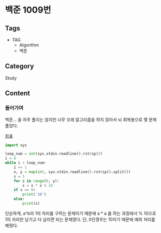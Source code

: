 # 백준 1009번

## Tags

- TAG
    - Algorithm
    - 백준

## Category

Study

## Content

### 들어가며

백준... 을 자주 풀지는 않지만 너무 오래 알고리즘을 하지 않아서 뇌 회복용으로 몇 문제 풀었다.

[좌표](https://www.acmicpc.net/problem/1009)

```python
import sys

loop_num = int(sys.stdin.readline().rstrip())
i = 0
while i < loop_num:
    i += 1
    x, y = map(int, sys.stdin.readline().rstrip().split())
    s = 1
    for z in range(0, y):
        s = s * x % 10
    if s == 0:
        print('10')
    else:
        print(s)
```

단순하게, a^b의 1의 자리를 구하는 문제이기 때문에 a * a 를 하는 과정에서 % 10으로 1의 자리만 남기고 다 날리면 되는 문제였다. 단, 0인경우는 10이기 때문에 예외 처리를 해줬다.